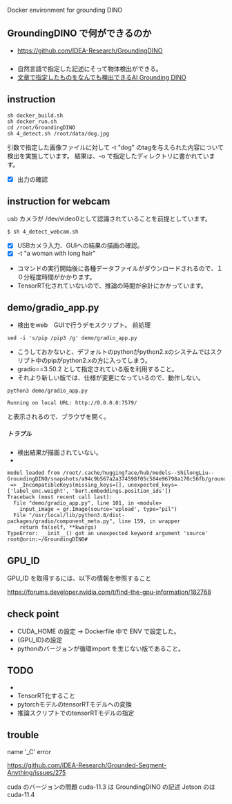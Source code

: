 Docker environment for grounding DINO

## GroundingDINO で何ができるのか

- https://github.com/IDEA-Research/GroundingDINO

### 
- 自然言語で指定した記述にそって物体検出ができる。
- [文章で指定したものをなんでも検出できるAI Grounding DINO](https://qiita.com/john-rocky/items/2b62c70b606e3abc262f)

## instruction
 
```
sh docker_build.sh
sh docker_run.sh
cd /root/GroundingDINO
sh 4_detect.sh /root/data/dog.jpg
```

引数で指定した画像ファイルに対して -t "dog" のtagを与えられた内容について検出を実施しています。
結果は、-o で指定したディレクトリに書かれています。
- [x] 出力の確認



## instruction for webcam
usb カメラが /dev/video0として認識されていることを前提としています。
```commandline
$ sh 4_detect_webcam.sh
```
- [x] USBカメラ入力、GUIへの結果の描画の確認。
- [x] -t "a woman with long hair" 
- コマンドの実行開始後に各種データファイルがダウンロードされるので、１０分程度時間がかかります。
- TensorRT化されていないので、推論の時間が余計にかかっています。

## demo/gradio_app.py
- 検出をweb　GUIで行うデモスクリプト。
前処理
```commandline
sed -i 's/pip /pip3 /g' demo/gradio_app.py 
```
- こうしておかないと、デフォルトのpythonがpython2.xのシステムではスクリプト中のpipがpython2.xの方に入ってしまう。
- gradio==3.50.2 として指定されている版を利用すること。
- それより新しい版では、仕様が変更になっているので、動作しない。


```commandline
python3 demo/gradio_app.py 
```

```commandline
Running on local URL: http://0.0.0.0:7579/
```
と表示されるので、ブラウザを開く。
##### トラブル
- 検出結果が描画されていない。
- 
```
model loaded from /root/.cache/huggingface/hub/models--ShilongLiu--GroundingDINO/snapshots/a94c9b567a2a374598f05c584e96798a170c56fb/groundingdino_swint_ogc.pth 
 => _IncompatibleKeys(missing_keys=[], unexpected_keys=['label_enc.weight', 'bert.embeddings.position_ids'])
Traceback (most recent call last):
  File "demo/gradio_app.py", line 101, in <module>
    input_image = gr.Image(source='upload', type="pil")
  File "/usr/local/lib/python3.8/dist-packages/gradio/component_meta.py", line 159, in wrapper
    return fn(self, **kwargs)
TypeError: __init__() got an unexpected keyword argument 'source'
root@orin:~/GroundingDINO# 
```

## GPU_ID
GPU_ID を取得するには、以下の情報を参照すること

https://forums.developer.nvidia.com/t/find-the-gpu-information/182768

## check point
- CUDA_HOME の設定 -> Dockerfile 中で ENV で設定した。
- {GPU_ID}の設定
- pythonのバージョンが循環import を生じない版であること。

## TODO
- 
- TensorRT化すること
- pytorchモデルのtensorRTモデルへの変換
- 推論スクリプトでのtensorRTモデルの指定

## trouble

name '_C' error


https://github.com/IDEA-Research/Grounded-Segment-Anything/issues/275


cuda のバージョンの問題
cuda-11.3 は GroundingDINO の記述
Jetson のは cuda-11.4


